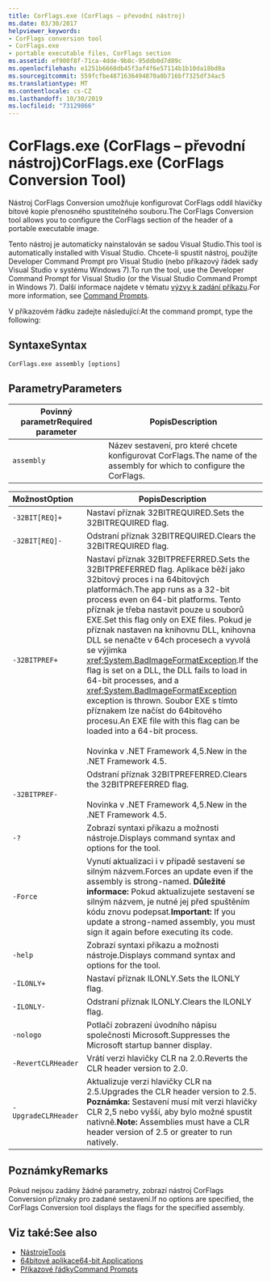 ```yaml
---
title: CorFlags.exe (CorFlags – převodní nástroj)
ms.date: 03/30/2017
helpviewer_keywords:
- CorFlags conversion tool
- CorFlags.exe
- portable executable files, CorFlags section
ms.assetid: ef900f8f-71ca-4dde-9b8c-95ddb0d7d89c
ms.openlocfilehash: e1251b6660db45f3af4f6e57114b1b10da18bd0a
ms.sourcegitcommit: 559fcfbe4871636494870a8b716bf7325df34ac5
ms.translationtype: MT
ms.contentlocale: cs-CZ
ms.lasthandoff: 10/30/2019
ms.locfileid: "73129866"
---
```

# <a name="corflagsexe-corflags-conversion-tool"></a><span data-ttu-id="af20a-102">CorFlags.exe (CorFlags – převodní nástroj)</span><span class="sxs-lookup"><span data-stu-id="af20a-102">CorFlags.exe (CorFlags Conversion Tool)</span></span>
<span data-ttu-id="af20a-103">Nástroj CorFlags Conversion umožňuje konfigurovat CorFlags oddíl hlavičky bitové kopie přenosného spustitelného souboru.</span><span class="sxs-lookup"><span data-stu-id="af20a-103">The CorFlags Conversion tool allows you to configure the CorFlags section of the header of a portable executable image.</span></span>  
  
 <span data-ttu-id="af20a-104">Tento nástroj je automaticky nainstalován se sadou Visual Studio.</span><span class="sxs-lookup"><span data-stu-id="af20a-104">This tool is automatically installed with Visual Studio.</span></span> <span data-ttu-id="af20a-105">Chcete-li spustit nástroj, použijte Developer Command Prompt pro Visual Studio (nebo příkazový řádek sady Visual Studio v systému Windows 7).</span><span class="sxs-lookup"><span data-stu-id="af20a-105">To run the tool, use the Developer Command Prompt for Visual Studio (or the Visual Studio Command Prompt in Windows 7).</span></span> <span data-ttu-id="af20a-106">Další informace najdete v tématu [výzvy k zadání příkazu](developer-command-prompt-for-vs.md).</span><span class="sxs-lookup"><span data-stu-id="af20a-106">For more information, see [Command Prompts](developer-command-prompt-for-vs.md).</span></span>  
  
 <span data-ttu-id="af20a-107">V příkazovém řádku zadejte následující:</span><span class="sxs-lookup"><span data-stu-id="af20a-107">At the command prompt, type the following:</span></span>  
  
## <a name="syntax"></a><span data-ttu-id="af20a-108">Syntaxe</span><span class="sxs-lookup"><span data-stu-id="af20a-108">Syntax</span></span>  
  
```console  
CorFlags.exe assembly [options]  
```  
  
## <a name="parameters"></a><span data-ttu-id="af20a-109">Parametry</span><span class="sxs-lookup"><span data-stu-id="af20a-109">Parameters</span></span>  
  
|<span data-ttu-id="af20a-110">Povinný parametr</span><span class="sxs-lookup"><span data-stu-id="af20a-110">Required parameter</span></span>|<span data-ttu-id="af20a-111">Popis</span><span class="sxs-lookup"><span data-stu-id="af20a-111">Description</span></span>|  
|------------------------|-----------------|  
|`assembly`|<span data-ttu-id="af20a-112">Název sestavení, pro které chcete konfigurovat CorFlags.</span><span class="sxs-lookup"><span data-stu-id="af20a-112">The name of the assembly for which to configure the CorFlags.</span></span>|  
  
|<span data-ttu-id="af20a-113">Možnost</span><span class="sxs-lookup"><span data-stu-id="af20a-113">Option</span></span>|<span data-ttu-id="af20a-114">Popis</span><span class="sxs-lookup"><span data-stu-id="af20a-114">Description</span></span>|  
|:------------|-----------------|  
|`-32BIT[REQ]+`|<span data-ttu-id="af20a-115">Nastaví příznak 32BITREQUIRED.</span><span class="sxs-lookup"><span data-stu-id="af20a-115">Sets the 32BITREQUIRED flag.</span></span>|  
|`-32BIT[REQ]-`|<span data-ttu-id="af20a-116">Odstraní příznak 32BITREQUIRED.</span><span class="sxs-lookup"><span data-stu-id="af20a-116">Clears the 32BITREQUIRED flag.</span></span>|  
|`-32BITPREF+`|<span data-ttu-id="af20a-117">Nastaví příznak 32BITPREFERRED.</span><span class="sxs-lookup"><span data-stu-id="af20a-117">Sets the 32BITPREFERRED flag.</span></span> <span data-ttu-id="af20a-118">Aplikace běží jako 32bitový proces i na 64bitových platformách.</span><span class="sxs-lookup"><span data-stu-id="af20a-118">The app runs as a 32-bit process even on 64-bit platforms.</span></span> <span data-ttu-id="af20a-119">Tento příznak je třeba nastavit pouze u souborů EXE.</span><span class="sxs-lookup"><span data-stu-id="af20a-119">Set this flag only on EXE files.</span></span> <span data-ttu-id="af20a-120">Pokud je příznak nastaven na knihovnu DLL, knihovna DLL se nenačte v 64ch procesech a vyvolá se výjimka <xref:System.BadImageFormatException>.</span><span class="sxs-lookup"><span data-stu-id="af20a-120">If the flag is set on a DLL, the DLL fails to load in 64-bit processes, and a <xref:System.BadImageFormatException> exception is thrown.</span></span> <span data-ttu-id="af20a-121">Soubor EXE s tímto příznakem lze načíst do 64bitového procesu.</span><span class="sxs-lookup"><span data-stu-id="af20a-121">An EXE file with this flag can be loaded into a 64-bit process.</span></span><br /><br /> <span data-ttu-id="af20a-122">Novinka v .NET Framework 4,5.</span><span class="sxs-lookup"><span data-stu-id="af20a-122">New in the .NET Framework 4.5.</span></span>|  
|`-32BITPREF-`|<span data-ttu-id="af20a-123">Odstraní příznak 32BITPREFERRED.</span><span class="sxs-lookup"><span data-stu-id="af20a-123">Clears the 32BITPREFERRED flag.</span></span><br /><br /> <span data-ttu-id="af20a-124">Novinka v .NET Framework 4,5.</span><span class="sxs-lookup"><span data-stu-id="af20a-124">New in the .NET Framework 4.5.</span></span>|  
|`-?`|<span data-ttu-id="af20a-125">Zobrazí syntaxi příkazu a možnosti nástroje.</span><span class="sxs-lookup"><span data-stu-id="af20a-125">Displays command syntax and options for the tool.</span></span>|  
|`-Force`|<span data-ttu-id="af20a-126">Vynutí aktualizaci i v případě sestavení se silným názvem.</span><span class="sxs-lookup"><span data-stu-id="af20a-126">Forces an update even if the assembly is strong-named.</span></span> <span data-ttu-id="af20a-127">**Důležité informace:**  Pokud aktualizujete sestavení se silným názvem, je nutné jej před spuštěním kódu znovu podepsat.</span><span class="sxs-lookup"><span data-stu-id="af20a-127">**Important:**  If you update a strong-named assembly, you must sign it again before executing its code.</span></span>|  
|`-help`|<span data-ttu-id="af20a-128">Zobrazí syntaxi příkazu a možnosti nástroje.</span><span class="sxs-lookup"><span data-stu-id="af20a-128">Displays command syntax and options for the tool.</span></span>|  
|`-ILONLY+`|<span data-ttu-id="af20a-129">Nastaví příznak ILONLY.</span><span class="sxs-lookup"><span data-stu-id="af20a-129">Sets the ILONLY flag.</span></span>|  
|`-ILONLY-`|<span data-ttu-id="af20a-130">Odstraní příznak ILONLY.</span><span class="sxs-lookup"><span data-stu-id="af20a-130">Clears the ILONLY flag.</span></span>|  
|`-nologo`|<span data-ttu-id="af20a-131">Potlačí zobrazení úvodního nápisu společnosti Microsoft.</span><span class="sxs-lookup"><span data-stu-id="af20a-131">Suppresses the Microsoft startup banner display.</span></span>|  
|`-RevertCLRHeader`|<span data-ttu-id="af20a-132">Vrátí verzi hlavičky CLR na 2.0.</span><span class="sxs-lookup"><span data-stu-id="af20a-132">Reverts the CLR header version to 2.0.</span></span>|  
|`-UpgradeCLRHeader`|<span data-ttu-id="af20a-133">Aktualizuje verzi hlavičky CLR na 2.5.</span><span class="sxs-lookup"><span data-stu-id="af20a-133">Upgrades the CLR header version to 2.5.</span></span> <span data-ttu-id="af20a-134">**Poznámka:**  Sestavení musí mít verzi hlavičky CLR 2,5 nebo vyšší, aby bylo možné spustit nativně.</span><span class="sxs-lookup"><span data-stu-id="af20a-134">**Note:**  Assemblies must have a CLR header version of 2.5 or greater to run natively.</span></span>|  
  
## <a name="remarks"></a><span data-ttu-id="af20a-135">Poznámky</span><span class="sxs-lookup"><span data-stu-id="af20a-135">Remarks</span></span>  
 <span data-ttu-id="af20a-136">Pokud nejsou zadány žádné parametry, zobrazí nástroj CorFlags Conversion příznaky pro zadané sestavení.</span><span class="sxs-lookup"><span data-stu-id="af20a-136">If no options are specified, the CorFlags Conversion tool displays the flags for the specified assembly.</span></span>  
  
## <a name="see-also"></a><span data-ttu-id="af20a-137">Viz také:</span><span class="sxs-lookup"><span data-stu-id="af20a-137">See also</span></span>

- [<span data-ttu-id="af20a-138">Nástroje</span><span class="sxs-lookup"><span data-stu-id="af20a-138">Tools</span></span>](index.md)
- [<span data-ttu-id="af20a-139">64bitové aplikace</span><span class="sxs-lookup"><span data-stu-id="af20a-139">64-bit Applications</span></span>](../64-bit-apps.md)
- [<span data-ttu-id="af20a-140">Příkazové řádky</span><span class="sxs-lookup"><span data-stu-id="af20a-140">Command Prompts</span></span>](developer-command-prompt-for-vs.md)
